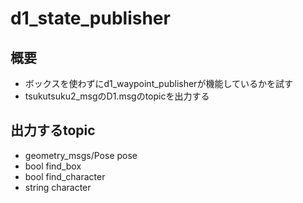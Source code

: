 # d1_state_publisher
## 概要
* ボックスを使わずにd1_waypoint_publisherが機能しているかを試す<br>
* tsukutsuku2_msgのD1.msgのtopicを出力する<br>
## 出力するtopic
  * geometry_msgs/Pose pose<br>
  * bool find_box<br>
  * bool find_character<br>
  * string character<br>

